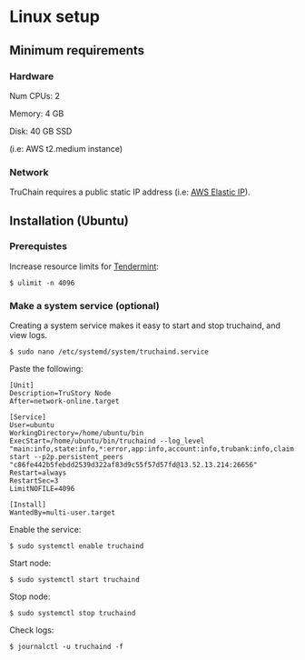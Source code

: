 # Linux setup

## Minimum requirements

### Hardware
Num CPUs: 2

Memory: 4 GB

Disk: 40 GB SSD

(i.e: AWS t2.medium instance)

### Network

TruChain requires a public static IP address (i.e: [AWS Elastic IP](https://docs.aws.amazon.com/AWSEC2/latest/UserGuide/elastic-ip-addresses-eip.html)).

## Installation (Ubuntu)

### Prerequistes

Increase resource limits for [Tendermint](https://tendermint.com):
```
$ ulimit -n 4096
```

### Make a system service (optional)

Creating a system service makes it easy to start and stop truchaind, and view logs.

```
$ sudo nano /etc/systemd/system/truchaind.service
```

Paste the following:

```
[Unit]
Description=TruStory Node
After=network-online.target

[Service]
User=ubuntu
WorkingDirectory=/home/ubuntu/bin
ExecStart=/home/ubuntu/bin/truchaind --log_level "main:info,state:info,*:error,app:info,account:info,trubank:info,claim:info,community:info,truslashing:info,trustaking:info" start --p2p.persistent_peers "c86fe442b5febdd2539d322af83d9c55f57d57fd@13.52.13.214:26656"
Restart=always
RestartSec=3
LimitNOFILE=4096

[Install]
WantedBy=multi-user.target
```

Enable the service:
```
$ sudo systemctl enable truchaind
```

Start node:
```
$ sudo systemctl start truchaind
```

Stop node:
```
$ sudo systemctl stop truchaind
```

Check logs:
```
$ journalctl -u truchaind -f
```
